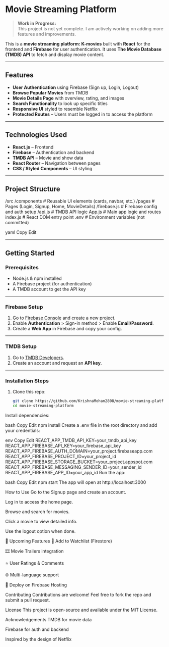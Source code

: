 # Movie Streaming Platform 

> **Work in Progress:**  
> This project is not yet complete. I am actively working on adding more features and improvements.

This is a **movie streaming platform: K-movies** built with **React** for the frontend and **Firebase** for user authentication. It uses **The Movie Database (TMDB) API** to fetch and display movie content.

---

##  Features

-  **User Authentication** using Firebase (Sign up, Login, Logout)
-  **Browse Popular Movies** from TMDB
-  **Movie Details Page** with overview, rating, and images
-  **Search Functionality** to look up specific titles
-  **Responsive UI** styled to resemble Netflix
-  **Protected Routes** – Users must be logged in to access the platform

---

##  Technologies Used

- **React.js** – Frontend
- **Firebase** – Authentication and backend
- **TMDB API** – Movie and show data
- **React Router** – Navigation between pages
- **CSS / Styled Components** – UI styling

---


##  Project Structure

/src
/components # Reusable UI elements (cards, navbar, etc.)
/pages # Pages (Login, Signup, Home, MovieDetails)
/firebase.js # Firebase config and auth setup
/api.js # TMDB API logic
App.js # Main app logic and routes
index.js # React DOM entry point
.env # Environment variables (not committed)

yaml
Copy
Edit

---

##  Getting Started

### Prerequisites

- Node.js & npm installed
- A Firebase project (for authentication)
- A TMDB account to get the API key

---

###  Firebase Setup

1. Go to [Firebase Console](https://console.firebase.google.com/) and create a new project.
2. Enable **Authentication** > Sign-in method > Enable **Email/Password**.
3. Create a **Web App** in Firebase and copy your config.

---

###  TMDB Setup

1. Go to [TMDB Developers](https://www.themoviedb.org/documentation/api).
2. Create an account and request an **API key**.

---

###  Installation Steps

1. Clone this repo:

   ```bash
   git clone https://github.com/KrishnaMohan2808/movie-streaming-platform.git
   cd movie-streaming-platform
Install dependencies:

bash
Copy
Edit
npm install
Create a .env file in the root directory and add your credentials:

env
Copy
Edit
REACT_APP_TMDB_API_KEY=your_tmdb_api_key
REACT_APP_FIREBASE_API_KEY=your_firebase_api_key
REACT_APP_FIREBASE_AUTH_DOMAIN=your_project.firebaseapp.com
REACT_APP_FIREBASE_PROJECT_ID=your_project_id
REACT_APP_FIREBASE_STORAGE_BUCKET=your_project.appspot.com
REACT_APP_FIREBASE_MESSAGING_SENDER_ID=your_sender_id
REACT_APP_FIREBASE_APP_ID=your_app_id
Run the app:

bash
Copy
Edit
npm start
The app will open at http://localhost:3000

 How to Use
Go to the Signup page and create an account.

Log in to access the home page.

Browse and search for movies.

Click a movie to view detailed info.

Use the logout option when done.

🔮 Upcoming Features
🔖 Add to Watchlist (Firestore)

🎞️ Movie Trailers integration

⭐ User Ratings & Comments

🌐 Multi-language support

🚀 Deploy on Firebase Hosting



 Contributing
Contributions are welcome! Feel free to fork the repo and submit a pull request.

 License
This project is open-source and available under the MIT License.

 Acknowledgements
TMDB for movie data

Firebase for auth and backend

Inspired by the design of Netflix





